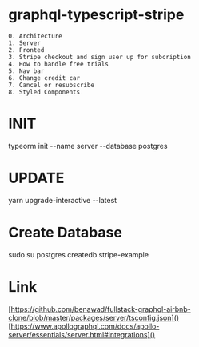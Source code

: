 # graphql-typescript-stripe

    0. Architecture
    1. Server
    2. Fronted
    3. Stripe checkout and sign user up for subcription
    4. How to handle free trials
    5. Nav bar
    6. Change credit car
    7. Cancel or resubscribe
    8. Styled Components

# INIT

typeorm init --name server --database postgres

# UPDATE

yarn upgrade-interactive --latest

# Create Database

sudo su postgres
createdb stripe-example

# Link

[https://github.com/benawad/fullstack-graphql-airbnb-clone/blob/master/packages/server/tsconfig.json]()
[https://www.apollographql.com/docs/apollo-server/essentials/server.html#integrations]()

